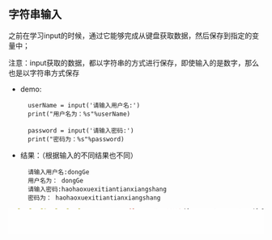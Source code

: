 ## 字符串输入

之前在学习input的时候，通过它能够完成从键盘获取数据，然后保存到指定的变量中；

注意：input获取的数据，都以字符串的方式进行保存，即使输入的是数字，那么也是以字符串方式保存

* demo:

        userName = input('请输入用户名:')
        print("用户名为：%s"%userName)

        password = input('请输入密码:')
        print("密码为：%s"%password)
* 结果：（根据输入的不同结果也不同）

        请输入用户名:dongGe
        用户名为： dongGe
        请输入密码:haohaoxuexitiantianxiangshang
        密码为： haohaoxuexitiantianxiangshang
![alt文本](Images/01-第3天-1.gif "Title")

